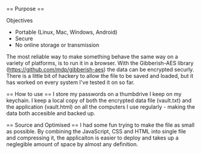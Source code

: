 == Purpose ==

Objectives
* Portable (Linux, Mac, Windows, Android)
* Secure
* No online storage or transmission

The most reliable way to make something behave the same way on a variety of platforms, is to run it in a browser. With the Gibberish-AES library (https://github.com/mdp/gibberish-aes) the data can be encrypted securly. There is a little bit of hackery to allow the file to be saved and loaded, but it has worked on every system I've tested it on so far.

== How to use ==
I store my passwords on a thumbdrive I keep on my keychain. I keep a local copy of both the encrypted data file (vault.txt) and the application (vault.html) on all the computers I use regularly - making the data both accesible and backed up.

== Source and Optimised ==
I had some fun trying to make the file as small as possible. By combining the JavaScript, CSS and HTML into single file and compressing it, the applicaiton is easier to deploy and takes up a neglegible amount of space by almost any definition.